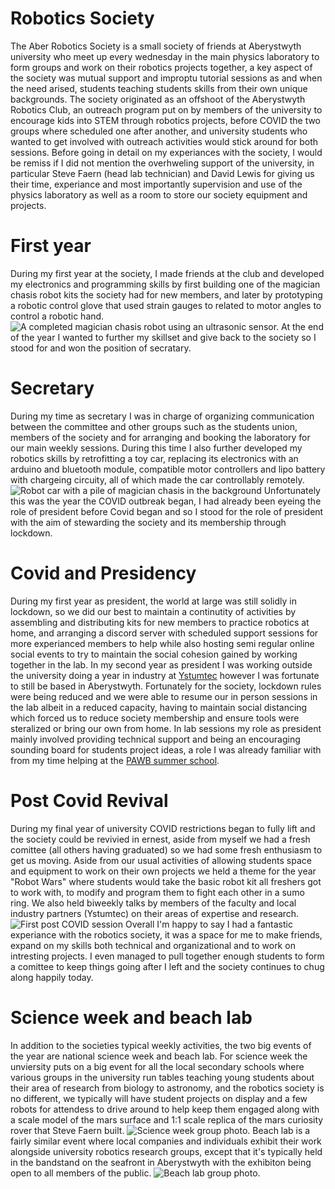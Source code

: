 
# Robotics Society
The Aber Robotics Society is a small society of friends at Aberystwyth university who meet up every wednesday in the main physics laboratory to form groups and work on their robotics projects together, a key aspect of the society was mutual support and improptu tutorial sessions as and when the need arised, students teaching students skills from their own unique backgrounds.
The society originated as an offshoot of the Aberystwyth Robotics Club, an outreach program put on by members of the university to encourage kids into STEM through robotics projects, before COVID the two groups where scheduled one after another, and university students who wanted to get involved with outreach activities would stick around for both sessions.
Before going in detail on my experiances with the society, I would be remiss if I did not mention the overhweling support of the university, in particular Steve Faern (head lab technician) and David Lewis for giving us their time, experiance and most importantly supervision and use of the physics laboratory as well as a room to store our society equipment and projects.

# First year
During my first year at the society, I made friends at the club and developed my electronics and programming skills by first building one of the magician chasis robot kits the society had for new members, and later by prototyping a robotic control glove that used strain gauges to related to motor angles to control a robotic hand.
<img src="images/Magician.jpg" alt="A completed magician chasis robot using an ultrasonic sensor.">
At the end of the year I wanted to further my skillset and give back to the society so I stood for and won the position of secratary.

# Secretary
During my time as secretary I was in charge of organizing communication between the committee and other groups such as the students union, members of the society and for arranging and booking the laboratory for our main weekly sessions.
During this time I also further developed my robotics skills by retrofitting a toy car, replacing its electronics with an arduino and bluetooth module, compatible motor controllers and lipo battery with chargeing circuity, all of which made the car controllably remotely.
<img src="images/Robot-car.jpg" alt="Robot car with a pile of magician chasis in the background">
Unfortunately this was the year the COVID outbreak began, I had already been eyeing the role of president before Covid began and so I stood for the role of president with the aim of stewarding the society and its membership through lockdown.

# Covid and Presidency
During my first year as president, the world at large was still solidly in lockdown, so we did our best to maintain a continutity of activities by assembling and distributing kits for new members to practice robotics at home, and arranging a discord server with scheduled support sessions for more experianced members to help while also hosting semi regular online social events to try to maintain the social cohesion gained by working together in the lab.
In my second year as president I was working outside the university doing a year in industry at [Ystumtec](Ystumtec.html) however I was fortunate to still be based in Aberystwyth. Fortunately for the society, lockdown rules were being reduced and we were able to resume our in person sessions in the lab albeit in a reduced capacity, having to maintain social distancing which forced us to reduce society membership and ensure tools were steralized or bring our own from home.
In lab sessions my role as president mainly involved providing technical support and being an encouraging sounding board for students project ideas, a role I was already familiar with from my time helping at the [PAWB summer school](PAWB.html). 

# Post Covid Revival
During my final year of university COVID restrictions began to fully lift and the society could be revivied in ernest, aside from myself we had a fresh comittee (all others having graduated) so we had some fresh enthusiasm to get us moving. Aside from our usual activities of allowing students space and equipment to work on their own projects we held a theme for the year "Robot Wars" where students would take the basic robot kit all freshers got to work with, to modify and program them to fight each other in a sumo ring. We also held biweekly talks by members of the faculty and local industry partners (Ystumtec) on their areas of expertise and research.
<img src="images/Robotics_session.jpg" alt="First post COVID session">
Overall I'm happy to say I had a fantastic experiance with the robotics society, it was a space for me to make friends, expand on my skills both technical and organizational and to work on intresting projects. I even managed to pull together enough students to form a comittee to keep things going after I left and the society continues to chug along happily today.

# Science week and beach lab
In addition to the societies typical weekly activities, the two big events of the year are national science week and beach lab.
For science week the unviersity puts on a big event for all the local secondary schools where various groups in the university run tables teaching young students about their area of research from biology to astronomy, and the robotics society is no different, we typically will have student projects on display and a few robots for attendess to drive around to help keep them engaged along with a scale model of the mars surface and 1:1 scale replica of the mars curiosity rover that Steve Faern built.
<img src="images/Science-week.jpg" alt="Science week group photo.">
Beach lab is a fairly similar event where local companies and individuals exhibit their work alongside university robotics research groups, except that it's typically held in the bandstand on the seafront in Aberystwyth with the exhibiton being open to all members of the public.
<img src="images/Beach-lab.jpg" alt="Beach lab group photo.">

